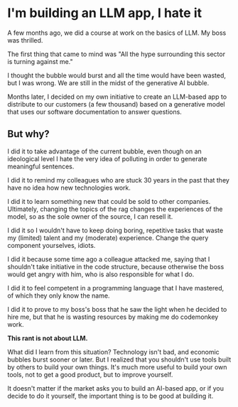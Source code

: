 # I'm building an LLM app, I hate it

A few months ago, we did a course at work on the basics of LLM. My boss was thrilled.
 
The first thing that came to mind was "All the hype surrounding this sector is turning against me."

I thought the bubble would burst and all the time would have been wasted, but I was wrong. We are still in the midst of the generative AI bubble.

Months later, I decided on my own initiative to create an LLM-based app to distribute to our customers (a few thousand) based on a generative model that uses our software documentation to answer questions.

## But why?

I did it to take advantage of the current bubble, even though on an ideological level I hate the very idea of polluting in order to generate meaningful sentences.

I did it to remind my colleagues who are stuck 30 years in the past that they have no idea how new technologies work.

I did it to learn something new that could be sold to other companies. Ultimately, changing the topics of the rag changes the experiences of the model, so as the sole owner of the source, I can resell it.

I did it so I wouldn't have to keep doing boring, repetitive tasks that waste my (limited) talent and my (moderate) experience. Change the query component yourselves, idiots.

I did it because some time ago a colleague attacked me, saying that I shouldn't take initiative in the code structure, because otherwise the boss would get angry with him, who is also responsible for what I do.

I did it to feel competent in a programming language that I have mastered, of which they only know the name.

I did it to prove to my boss's boss that he saw the light when he decided to hire me, but that he is wasting resources by making me do codemonkey work.

**This rant is not about LLM.**

What did I learn from this situation? Technology isn't bad, and economic bubbles burst sooner or later. But I realized that you shouldn't use tools built by others to build your own things. It's much more useful to build your own tools, not to get a good product, but to improve yourself.

It doesn't matter if the market asks you to build an AI-based app, or if you decide to do it yourself, the important thing is to be good at building it.
